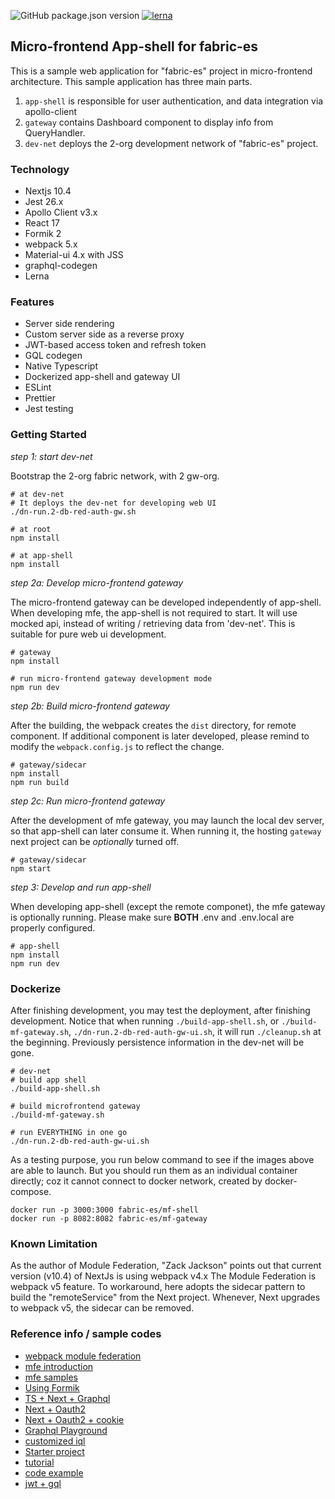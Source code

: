![GitHub package.json version](https://img.shields.io/github/package-json/v/rtang03/mf-app-shell)
[![lerna](https://img.shields.io/badge/maintained%20with-lerna-cc00ff.svg)](https://lerna.js.org/)

## Micro-frontend App-shell for fabric-es

This is a sample web application for "fabric-es" project in micro-frontend architecture. This sample application
has three main parts.

1. `app-shell` is responsible for user authentication, and data integration via apollo-client
1. `gateway` contains Dashboard component to display info from QueryHandler.
1. `dev-net` deploys the 2-org development network of "fabric-es" project.

### Technology

- Nextjs 10.4
- Jest 26.x
- Apollo Client v3.x
- React 17
- Formik 2
- webpack 5.x
- Material-ui 4.x with JSS
- graphql-codegen
- Lerna

### Features

- Server side rendering
- Custom server side as a reverse proxy
- JWT-based access token and refresh token
- GQL codegen
- Native Typescript
- Dockerized app-shell and gateway UI
- ESLint
- Prettier
- Jest testing

### Getting Started

_step 1: start dev-net_

Bootstrap the 2-org fabric network, with 2 gw-org.

```shell
# at dev-net
# It deploys the dev-net for developing web UI
./dn-run.2-db-red-auth-gw.sh

# at root
npm install

# at app-shell
npm install

```

_step 2a: Develop micro-frontend gateway_

The micro-frontend gateway can be developed independently of app-shell. When developing mfe, the app-shell is
not required to start. It will use mocked api, instead of writing / retrieving data from 'dev-net'. This is
suitable for pure web ui development.

```shell
# gateway
npm install

# run micro-frontend gateway development mode
npm run dev
```

_step 2b: Build micro-frontend gateway_

After the building, the webpack creates the `dist` directory, for remote component. If additional component is later
developed, please remind to modify the `webpack.config.js` to reflect the change.

```shell
# gateway/sidecar
npm install
npm run build
```

_step 2c: Run micro-frontend gateway_

After the development of mfe gateway, you may launch the local dev server, so that app-shell can later consume it. When
running it, the hosting `gateway` next project can be _optionally_ turned off.

```shell
# gateway/sidecar
npm start
```

_step 3: Develop and run app-shell_

When developing app-shell (except the remote componet), the mfe gateway is optionally running. Please make sure **BOTH**
.env and .env.local are properly configured.

```shell
# app-shell
npm install
npm run dev
```

### Dockerize

After finishing development, you may test the deployment, after finishing development. Notice that when running `./build-app-shell.sh`, or
`./build-mf-gateway.sh`, `./dn-run.2-db-red-auth-gw-ui.sh`, it will run `./cleanup.sh` at the beginning.
Previously persistence information in the dev-net will be gone.

```shell
# dev-net
# build app shell
./build-app-shell.sh

# build microfrontend gateway
./build-mf-gateway.sh

# run EVERYTHING in one go
./dn-run.2-db-red-auth-gw-ui.sh
```

As a testing purpose, you run below command to see if the images above are able to launch. But you should run
them as an individual container directly; coz it cannot connect to docker network, created by docker-compose.

```shell
docker run -p 3000:3000 fabric-es/mf-shell
docker run -p 8082:8082 fabric-es/mf-gateway
```

### Known Limitation

As the author of Module Federation, "Zack Jackson" points out that current version (v10.4) of NextJs is using webpack v4.x
The Module Federation is webpack v5 feature. To workaround, here adopts the sidecar pattern to build the "remoteService"
from the Next project. Whenever, Next upgrades to webpack v5, the sidecar can be removed.

### Reference info / sample codes

- [webpack module federation](https://webpack.js.org/concepts/module-federation/)
- [mfe introduction](https://medium.com/@ScriptedAlchemy/micro-fe-architecture-webpack-5-module-federation-and-custom-startup-code-9cb3fcd066c)
- [mfe samples](https://github.com/burzaszsolt/react-module-federation/tree/master/mf-cart/src)
- [Using Formik](https://github.com/benawad/formik-2-example)
- [TS + Next + Graphql](https://github.com/benawad/typescript-nextjs-graphql-series)
- [Next + Oauth2](https://dev.to/whoisryosuke/nextjs-and-authentication-using-oauth2-and-jwt-3gc6)
- [Next + Oauth2 + cookie](https://github.com/whoisryosuke/nextjs-oauth2-cookie-auth/blob/master/utils/withAuth.js)
- [Graphql Playground](https://github.com/prisma-labs/graphql-playground/tree/master/packages/graphql-playground-react)
- [customized iql](https://github.com/ericclemmons/customized-graphiql)
- [Starter project](https://github.com/tomanagle/Apollo-Next.js-GraphQL-starter)
- [tutorial](https://jolvera.dev/posts/user-authentication-with-nextjs)
- [code example](https://github.com/zeit/next.js/tree/canary/examples/with-cookie-auth-fauna)
- [jwt + gql](https://hasura.io/blog/best-practices-of-using-jwt-with-graphql/)
